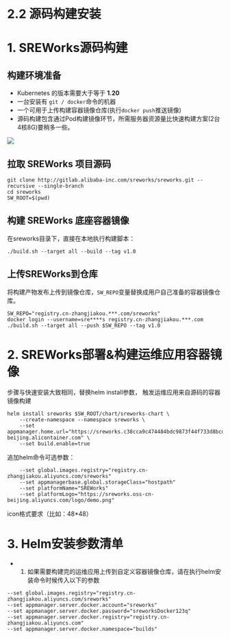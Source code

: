 # 2.2 源码构建安装

<a name="kliWz"></a>
# 1. SREWorks源码构建
<a name="xPY76"></a>
## 构建环境准备

- Kubernetes 的版本需要大于等于 **1.20**
- 一台安装有 `git / docker`命令的机器
- 一个可用于上传构建容器镜像仓库(执行`docker push`推送镜像)
- 源码构建包含通过Pod构建镜像环节，所需服务器资源量比快速构建方案(2台4核8G)要稍多一些。

![](/pictures/1646727574970-7826d0ea-3ab4-4da0-a6cf-3338b178920c.jpeg.png)

<a name="naB3D"></a>
## 拉取 SREWorks 项目源码
```shell
git clone http://gitlab.alibaba-inc.com/sreworks/sreworks.git --recursive --single-branch
cd sreworks
SW_ROOT=$(pwd)
```

<a name="bIQPN"></a>
## 构建 SREWorks 底座容器镜像
在sreworks目录下，直接在本地执行构建脚本：
```shell
./build.sh --target all --build --tag v1.0
```

<a name="us2zd"></a>
## 上传SREWorks到仓库
将构建产物发布上传到镜像仓库，`SW_REPO`变量替换成用户自己准备的容器镜像仓库。
```shell
SW_REPO="registry.cn-zhangjiakou.***.com/sreworks"
docker login --username=sre****s registry.cn-zhangjiakou.***.com
./build.sh --target all --push $SW_REPO --tag v1.0
```

<a name="jiRmc"></a>
# 2. SREWorks部署&构建运维应用容器镜像
 步骤与快速安装大致相同，替换helm install参数， 触发运维应用来自源码的容器镜像构建
```shell
helm install sreworks $SW_ROOT/chart/sreworks-chart \
    --create-namespace --namespace sreworks \
    --set appmanager.home.url="https://sreworks.c38cca9c474484bdc9873f44f733d8bcd.cn-beijing.alicontainer.com" \
    --set build.enable=true

```
追加helm命令可选参数：
```
    --set global.images.registry="registry.cn-zhangjiakou.aliyuncs.com/sreworks"
    --set appmanagerbase.global.storageClass="hostpath"
    --set platformName="SREWorks"
    --set platformLogo="https://sreworks.oss-cn-beijing.aliyuncs.com/logo/demo.png" 
```
icon格式要求（比如：48*48）

<a name="jPt3U"></a>
# 3. Helm安装参数清单

- 1. 如果需要构建完的运维应用上传到自定义容器镜像仓库，请在执行helm安装命令时候传入以下的参数
```
--set global.images.registry="registry.cn-zhangjiakou.aliyuncs.com/sreworks"
--set appmanager.server.docker.account="sreworks"
--set appmanager.server.docker.password="sreworksDocker123q"
--set appmanager.server.docker.registry="registry.cn-zhangjiakou.aliyuncs.com"
--set appmanager.server.docker.namespace="builds"
```
